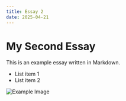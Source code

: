 ```yaml
---
title: Essay 2
date: 2025-04-21
---
```


# My Second Essay

This is an example essay written in Markdown.

- List item 1
- List item 2

![Example Image](/images/essay1_photo1.png)